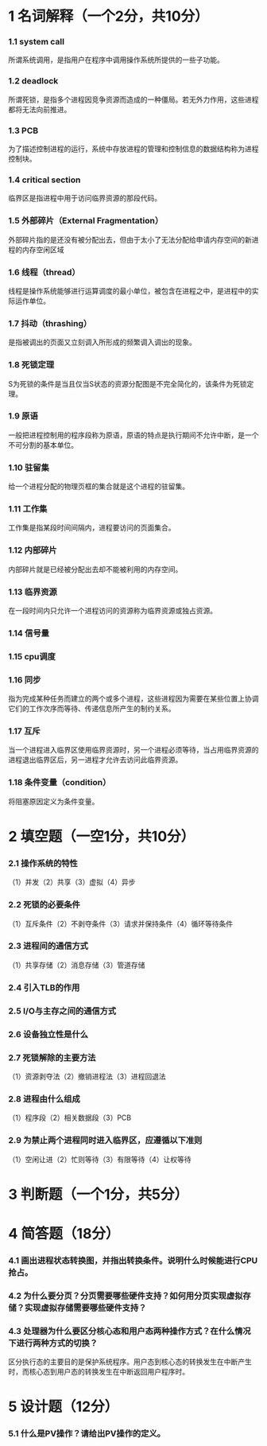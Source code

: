 # 1 名词解释（一个2分，共10分）

### 1.1 system call

所谓系统调用，是指用户在程序中调用操作系统所提供的一些子功能。

### 1.2 deadlock

所谓死锁，是指多个进程因竞争资源而造成的一种僵局。若无外力作用，这些进程都将无法向前推进。

### 1.3 PCB

为了描述控制进程的运行，系统中存放进程的管理和控制信息的数据结构称为进程控制块。

### 1.4 critical section

临界区是指进程中用于访问临界资源的那段代码。

### 1.5 外部碎片（External Fragmentation）

外部碎片指的是还没有被分配出去，但由于太小了无法分配给申请内存空间的新进程的内存空闲区域

### 1.6 线程（thread）

线程是操作系统能够进行运算调度的最小单位，被包含在进程之中，是进程中的实际运作单位。

### 1.7 抖动（thrashing）

是指被调出的页面又立刻调入所形成的频繁调入调出的现象。

### 1.8 死锁定理

S为死锁的条件是当且仅当S状态的资源分配图是不完全简化的，该条件为死锁定理。

### 1.9 原语

一般把进程控制用的程序段称为原语，原语的特点是执行期间不允许中断，是一个不可分割的基本单位。

### 1.10 驻留集

给一个进程分配的物理页框的集合就是这个进程的驻留集。

### 1.11 工作集

工作集是指某段时间间隔内，进程要访问的页面集合。

### 1.12 内部碎片

内部碎片就是已经被分配出去却不能被利用的内存空间。

### 1.13 临界资源

在一段时间内只允许一个进程访问的资源称为临界资源或独占资源。

### 1.14 信号量

### 1.15 cpu调度

### 1.16 同步

指为完成某种任务而建立的两个或多个进程，这些进程因为需要在某些位置上协调它们的工作次序而等待、传递信息所产生的制约关系。

### 1.17 互斥

当一个进程进入临界区使用临界资源时，另一个进程必须等待，当占用临界资源的进程退出临界区后，另一进程才允许去访问此临界资源。

### 1.18 条件变量（condition）

将阻塞原因定义为条件变量。

# 2 填空题（一空1分，共10分）

### 2.1 操作系统的特性

（1）并发（2）共享（3）虚拟（4）异步

### 2.2 死锁的必要条件

（1）互斥条件（2）不剥夺条件（3）请求并保持条件（4）循环等待条件

### 2.3 进程间的通信方式

（1）共享存储（2）消息存储（3）管道存储

### 2.4 引入TLB的作用

### 2.5 I/O与主存之间的通信方式

### 2.6 设备独立性是什么

### 2.7 死锁解除的主要方法

（1）资源剥夺法（2）撤销进程法（3）进程回退法

### 2.8 进程由什么组成

（1）程序段（2）相关数据段（3）PCB

### 2.9 为禁止两个进程同时进入临界区，应遵循以下准则

（1）空闲让进（2）忙则等待（3）有限等待（4）让权等待

# 3 判断题（一个1分，共5分）

# 4 简答题（18分）

### 4.1 画出进程状态转换图，并指出转换条件。说明什么时候能进行CPU抢占。

### 4.2 为什么要分页？分页需要哪些硬件支持？如何用分页实现虚拟存储？实现虚拟存储需要哪些硬件支持？

### 4.3 处理器为什么要区分核心态和用户态两种操作方式？在什么情况下进行两种方式的切换？

区分执行态的主要目的是保护系统程序。用户态到核心态的转换发生在中断产生时，而核心态到用户态的转换发生在中断返回用户程序时。

# 5 设计题（12分）

### 5.1 什么是PV操作？请给出PV操作的定义。

